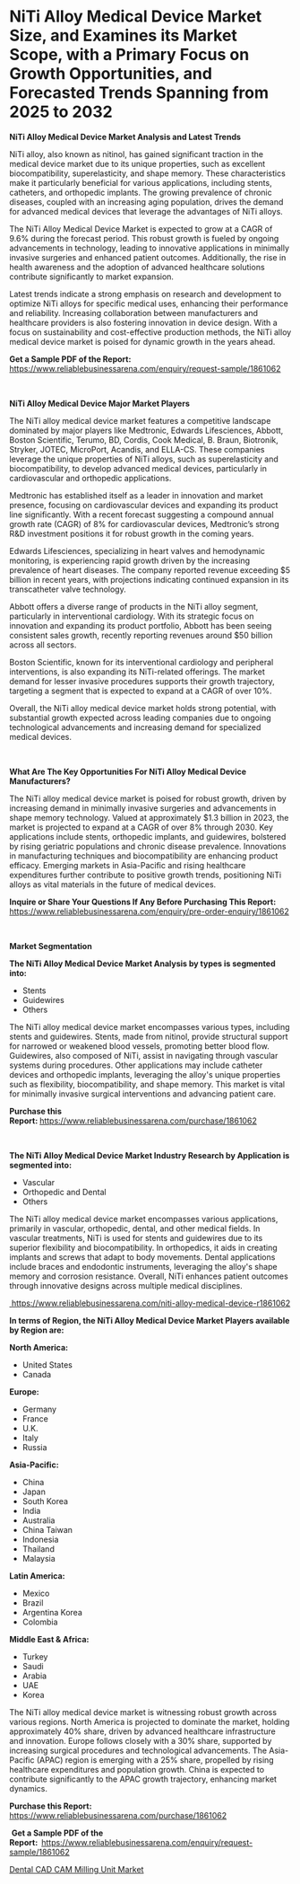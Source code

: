 <p><h1>NiTi Alloy Medical Device Market Size, and Examines its Market Scope, with a Primary Focus on Growth Opportunities, and Forecasted Trends Spanning from 2025 to 2032</h1></p><p><strong>NiTi Alloy Medical Device Market Analysis and Latest Trends</strong></p>
<p><p>NiTi alloy, also known as nitinol, has gained significant traction in the medical device market due to its unique properties, such as excellent biocompatibility, superelasticity, and shape memory. These characteristics make it particularly beneficial for various applications, including stents, catheters, and orthopedic implants. The growing prevalence of chronic diseases, coupled with an increasing aging population, drives the demand for advanced medical devices that leverage the advantages of NiTi alloys.</p><p>The NiTi Alloy Medical Device Market is expected to grow at a CAGR of 9.6% during the forecast period. This robust growth is fueled by ongoing advancements in technology, leading to innovative applications in minimally invasive surgeries and enhanced patient outcomes. Additionally, the rise in health awareness and the adoption of advanced healthcare solutions contribute significantly to market expansion.</p><p>Latest trends indicate a strong emphasis on research and development to optimize NiTi alloys for specific medical uses, enhancing their performance and reliability. Increasing collaboration between manufacturers and healthcare providers is also fostering innovation in device design. With a focus on sustainability and cost-effective production methods, the NiTi alloy medical device market is poised for dynamic growth in the years ahead.</p></p>
<p><strong>Get a Sample PDF of the Report:&nbsp;</strong> <a href="https://www.reliablebusinessarena.com/enquiry/request-sample/1861062?utm_campaign=3249&utm_medium=2&utm_source=Github&utm_content=ia&utm_term=05032025&utm_id=niti-alloy-medical-device">https://www.reliablebusinessarena.com/enquiry/request-sample/1861062</a></p>
<p>&nbsp;</p>
<p><strong>NiTi Alloy Medical Device Major Market Players</strong></p>
<p><p>The NiTi alloy medical device market features a competitive landscape dominated by major players like Medtronic, Edwards Lifesciences, Abbott, Boston Scientific, Terumo, BD, Cordis, Cook Medical, B. Braun, Biotronik, Stryker, JOTEC, MicroPort, Acandis, and ELLA-CS. These companies leverage the unique properties of NiTi alloys, such as superelasticity and biocompatibility, to develop advanced medical devices, particularly in cardiovascular and orthopedic applications.</p><p>Medtronic has established itself as a leader in innovation and market presence, focusing on cardiovascular devices and expanding its product line significantly. With a recent forecast suggesting a compound annual growth rate (CAGR) of 8% for cardiovascular devices, Medtronic’s strong R&D investment positions it for robust growth in the coming years.</p><p>Edwards Lifesciences, specializing in heart valves and hemodynamic monitoring, is experiencing rapid growth driven by the increasing prevalence of heart diseases. The company reported revenue exceeding $5 billion in recent years, with projections indicating continued expansion in its transcatheter valve technology.</p><p>Abbott offers a diverse range of products in the NiTi alloy segment, particularly in interventional cardiology. With its strategic focus on innovation and expanding its product portfolio, Abbott has been seeing consistent sales growth, recently reporting revenues around $50 billion across all sectors.</p><p>Boston Scientific, known for its interventional cardiology and peripheral interventions, is also expanding its NiTi-related offerings. The market demand for lesser invasive procedures supports their growth trajectory, targeting a segment that is expected to expand at a CAGR of over 10%.</p><p>Overall, the NiTi alloy medical device market holds strong potential, with substantial growth expected across leading companies due to ongoing technological advancements and increasing demand for specialized medical devices.</p></p>
<p>&nbsp;</p>
<p><strong>What Are The Key Opportunities For NiTi Alloy Medical Device Manufacturers?</strong></p>
<p><p>The NiTi alloy medical device market is poised for robust growth, driven by increasing demand in minimally invasive surgeries and advancements in shape memory technology. Valued at approximately $1.3 billion in 2023, the market is projected to expand at a CAGR of over 8% through 2030. Key applications include stents, orthopedic implants, and guidewires, bolstered by rising geriatric populations and chronic disease prevalence. Innovations in manufacturing techniques and biocompatibility are enhancing product efficacy. Emerging markets in Asia-Pacific and rising healthcare expenditures further contribute to positive growth trends, positioning NiTi alloys as vital materials in the future of medical devices.</p></p>
<p><strong>Inquire or Share Your Questions If Any Before Purchasing This Report:</strong> <a href="https://www.reliablebusinessarena.com/enquiry/pre-order-enquiry/1861062?utm_campaign=3249&utm_medium=2&utm_source=Github&utm_content=ia&utm_term=05032025&utm_id=niti-alloy-medical-device">https://www.reliablebusinessarena.com/enquiry/pre-order-enquiry/1861062</a></p>
<p>&nbsp;</p>
<p><strong>Market Segmentation</strong></p>
<p><strong>The NiTi Alloy Medical Device Market Analysis by types is segmented into:</strong></p>
<p><ul><li>Stents</li><li>Guidewires</li><li>Others</li></ul></p>
<p><p>The NiTi alloy medical device market encompasses various types, including stents and guidewires. Stents, made from nitinol, provide structural support for narrowed or weakened blood vessels, promoting better blood flow. Guidewires, also composed of NiTi, assist in navigating through vascular systems during procedures. Other applications may include catheter devices and orthopedic implants, leveraging the alloy's unique properties such as flexibility, biocompatibility, and shape memory. This market is vital for minimally invasive surgical interventions and advancing patient care.</p></p>
<p><strong>Purchase this Report:&nbsp;</strong><a href="https://www.reliablebusinessarena.com/purchase/1861062?utm_campaign=3249&utm_medium=2&utm_source=Github&utm_content=ia&utm_term=05032025&utm_id=niti-alloy-medical-device">https://www.reliablebusinessarena.com/purchase/1861062</a></p>
<p>&nbsp;</p>
<p><strong>The NiTi Alloy Medical Device Market Industry Research by Application is segmented into:</strong></p>
<p><ul><li>Vascular</li><li>Orthopedic and Dental</li><li>Others</li></ul></p>
<p><p>The NiTi alloy medical device market encompasses various applications, primarily in vascular, orthopedic, dental, and other medical fields. In vascular treatments, NiTi is used for stents and guidewires due to its superior flexibility and biocompatibility. In orthopedics, it aids in creating implants and screws that adapt to body movements. Dental applications include braces and endodontic instruments, leveraging the alloy's shape memory and corrosion resistance. Overall, NiTi enhances patient outcomes through innovative designs across multiple medical disciplines.</p></p>
<p><a href="https://www.reliablebusinessarena.com/niti-alloy-medical-device-r1861062?utm_campaign=3249&utm_medium=2&utm_source=Github&utm_content=ia&utm_term=05032025&utm_id=niti-alloy-medical-device">&nbsp;https://www.reliablebusinessarena.com/niti-alloy-medical-device-r1861062</a></p>
<p><strong>In terms of Region, the NiTi Alloy Medical Device Market Players available by Region are:</strong></p>
<p>
    <p> <strong> North America: </strong>
        <ul>
            <li>United States</li>
            <li>Canada</li>
        </ul>
        </p> 
    <p> <strong> Europe: </strong>
        <ul>
            <li>Germany</li>
            <li>France</li>
            <li>U.K.</li>
            <li>Italy</li>
            <li>Russia</li>
        </ul>
        </p> 
    <p> <strong> Asia-Pacific: </strong>
        <ul>
            <li>China</li>
            <li>Japan</li>
            <li>South Korea</li>
            <li>India</li>
            <li>Australia</li>
            <li>China Taiwan</li>
            <li>Indonesia</li>
            <li>Thailand</li>
            <li>Malaysia</li>
        </ul>
        </p> 
    <p> <strong> Latin America: </strong>
        <ul>
            <li>Mexico</li>
            <li>Brazil</li>
            <li>Argentina Korea</li>
            <li>Colombia</li>
        </ul>
        </p> 
    <p> <strong> Middle East & Africa: </strong>
        <ul>
            <li>Turkey</li>
            <li>Saudi</li>
            <li>Arabia</li>
            <li>UAE</li>
            <li>Korea</li>
        </ul>
    </p>
    </p>
<p><p>The NiTi alloy medical device market is witnessing robust growth across various regions. North America is projected to dominate the market, holding approximately 40% share, driven by advanced healthcare infrastructure and innovation. Europe follows closely with a 30% share, supported by increasing surgical procedures and technological advancements. The Asia-Pacific (APAC) region is emerging with a 25% share, propelled by rising healthcare expenditures and population growth. China is expected to contribute significantly to the APAC growth trajectory, enhancing market dynamics.</p></p>
<p><strong>Purchase this Report: </strong><a href="https://www.reliablebusinessarena.com/purchase/1861062?utm_campaign=3249&utm_medium=2&utm_source=Github&utm_content=ia&utm_term=05032025&utm_id=niti-alloy-medical-device">https://www.reliablebusinessarena.com/purchase/1861062</a></p>
<p>&nbsp;<strong>Get a Sample PDF of the Report:&nbsp;&nbsp;</strong><a href="https://www.reliablebusinessarena.com/enquiry/request-sample/1861062?utm_campaign=3249&utm_medium=2&utm_source=Github&utm_content=ia&utm_term=05032025&utm_id=niti-alloy-medical-device">https://www.reliablebusinessarena.com/enquiry/request-sample/1861062</a></p>
<p><strong></strong></p>
<p><p><a href="https://github.com/dushornerfe/Market-Research-Report-List-1/blob/main/dental-cad-cam-milling-unit-market.md?utm_campaign=3249&utm_medium=2&utm_source=Github&utm_content=ia&utm_term=05032025&utm_id=niti-alloy-medical-device">Dental CAD CAM Milling Unit Market</a></p></p>